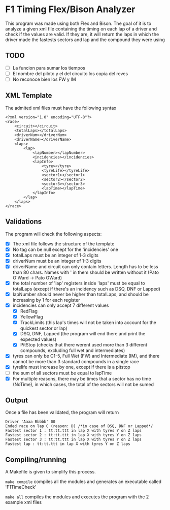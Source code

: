 # F1 Timing Flex/Bison Analyzer

This program was made using both Flex and Bison.
The goal of it is to analyze a given xml file containing the timing on each lap of a driver and check if the values are valid. If they are, it will return the laps in which the driver made the fastests sectors and lap and the compound they were using

## TODO
- [ ] La funcion para sumar los tiempos
- [ ] El nombre del piloto y el del circuito los copia del reves
- [ ] No reconoce bien los FW y IM

## XML Template
The admited xml files must have the following syntax
```
<?xml version="1.0" encoding="UTF-8"?>
<race>
	<circuit></circuit>
	<totalLaps></totalLaps>
	<driverNum></driverNum>
	<driverName></driverName>
	<laps>
		<lap>
			<lapNumber></lapNumber>
			<incidencies></incidencies>
			<lapInfo>
				<tyre></tyre>
				<tyreLife></tyreLife>
				<sector1></sector1>
				<sector2></sector2>
				<sector3></sector3>
				<lapTime></lapTime>
			</lapInfo>
		</lap>
	</laps>
</race>
```

## Validations
The program will check the following aspects:
- [x] The xml file follows the structure of the template
- [x] No tag can be null except for the 'incidencies' one
- [x] totalLaps must be an integer of 1-3 digits
- [x] driverNum must be an integer of 1-3 digits
- [x] driverName and circuit can only contain letters. Length has to be less than 80 chars. Names with ' in them should be written without it (Pato O'Ward -> Pato OWard)
- [x] the total number of 'lap' registers inside 'laps' must be equal to totalLaps (except if there's an incidency such as DSQ, DNF or Lapped)
- [x] lapNumber should never be higher than totalLaps, and should be increasing by 1 for each register
- [x] incidencies can only accept 7 different values
	- [x] RedFlag
	- [x] YellowFlag
	- [x] TrackLimits (this lap's times will not be taken into account for the quickest sector or lap)
	- [x] DSQ, DNF, Lapped (the program will end there and print the expected values)
	- [x] PitStop (checks that there werent used more than 3 different compounds, excluding full wet and intermediates)
- [x] tyres can only be C1-5, Full Wet (FW) and Intermediate (IM), and there cannot be more than 3 standard compounds in a single race
- [x] tyrelife must increase by one, except if there is a pitstop
- [ ] the sum of all sectors must be equal to lapTime
- [x] For multiple reasons, there may be times that a sector has no time (NoTime), in which cases, the total of the sectors will not be sumed

## Output
Once a file has been validated, the program will return
```
Driver 'Aaaa Bbbbb' 00
Ended race on lap C (reason: D) /*in case of DSQ, DNF or Lapped*/ 
Fastest sector 1 : tt:tt.ttt in lap X with tyres Y on Z laps
Fastest sector 2 : tt:tt.ttt in lap X with tyres Y on Z laps
Fastest sector 3 : tt:tt.ttt in lap X with tyres Y on Z laps
Fastest lap : tt:tt.ttt in lap X with tyres Y on Z laps
```

## Compiling/running
A Makefile is given to simplify this process. 

`make compile` compiles all the modules and generates an executable called 'F1TimeCheck'

`make all` compiles the modules and executes the program with the 2 example xml files
